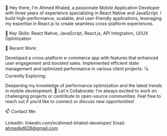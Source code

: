 👋 Hey there, I'm Ahmed Khaled, a passionate Mobile Application Developer with three years of experience specializing in React Native and JavaScript. I build high-performance, scalable, and user-friendly applications, leveraging my expertise in React.js to create seamless cross-platform experiences.

🌟 Key Skills: React Native, JavaScript, React.js, API Integration, UI/UX Optimization

🚀 Recent Work:

Developed a cross-platform e-commerce app with features that enhanced user engagement and boosted sales.
Implemented efficient state management and optimized performance in various client projects.
🔍 Currently Exploring:

Deepening my knowledge of performance optimization and the latest trends in mobile development.
🤝 Let's Collaborate: I'm always excited to work on challenging projects or contribute to open-source communities. Feel free to reach out if you’d like to connect or discuss new opportunities!

📫 Contact Me:

LinkedIn: linkedin.com/in/ahmed-khaled-developer/
Email: ahmedkd628@gmail.com

<!--
**AhmedKhaled83/AhmedKhaled83** is a ✨ _special_ ✨ repository because its `README.md` (this file) appears on your GitHub profile.

Here are some ideas to get you started:

- 🔭 I’m currently working on ...
- 🌱 I’m currently learning ...
- 👯 I’m looking to collaborate on ...
- 🤔 I’m looking for help with ...
- 💬 Ask me about ...
- 📫 How to reach me: ...
- 😄 Pronouns: ...
- ⚡ Fun fact: ...
-->

